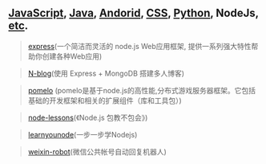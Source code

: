 ## [JavaScript](README.md), [Java](bookmark-java.md), [Andorid](bookmark-andorid.md), [CSS](bookmark-css), [Python](bookmark-python.md), NodeJs, [etc](bookmark-miscellaneous.md).

>[express](https://github.com/strongloop/express)(一个简洁而灵活的 node.js Web应用框架, 提供一系列强大特性帮助你创建各种Web应用)

>[N-blog](https://github.com/nswbmw/N-blog)(使用 Express + MongoDB 搭建多人博客)

>[pomelo](https://github.com/NetEase/pomelo) (pomelo是基于node.js的高性能,分布式游戏服务器框架。它包括基础的开发框架和相关的扩展组件（库和工具包）)

>[node-lessons](https://github.com/alsotang/node-lessons)(《Node.js 包教不包会》)

>[learnyounode](https://github.com/rvagg/learnyounode)(一步一步学Nodejs)

>[weixin-robot](https://github.com/node-webot/weixin-robot)(微信公共帐号自动回复机器人)
